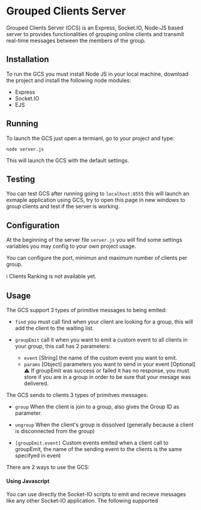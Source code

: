 # Grouped Clients Server

Grouped Clients Server (GCS) is an Express, Socket.IO, Node-JS based server to provides functionalities of grouping online clients and transmit real-time messages between the members of the group.

## Installation
To run the GCS you must install Node JS in your local machine, download the project and install the following node modules:
* Express
* Socket.IO
* EJS

## Running
To launch the GCS just open a termianl, go to your project and type:

	node server.js

This will launch the GCS with the default settings.

## Testing
You can test GCS after running going to `localhost:8555` this will launch an exmaple application using GCS, try to open this page in new windows to group clients and test if the server is working.


## Configuration
At the beginning of the server file `server.js` you will find some settings variables you may config to your own project usage.

You can configure the port, minimun and maximum number of clients per group.

:information_source: Clients Ranking is not available yet.

## Usage
The GCS support 3 types of primitive messages to being emited:

* `find` you must call find when your client are looking for a group, this will add the client to the waiting list.

* `groupEmit` call it when you want to emit a custom event to all clients in your group, this call has 2 parameters:
  - `event` [String] the name of the custom event you want to emit.
  - `params` [Object] parameters you want to send in your event [Optional]
:warning: If groupEmit was success or failed it has no response, you must store if you are in a group in order to be sure that your mesage was delivered.

The GCS sends to clients 3 types of primitves messages:

* `group` When the client is join to a group, also gives the Group ID as parameter.

* `ungroup` When the client's group is dissolved (generally because a client is disconnected from the group)

* `[groupEmit.event]` Custom events emited when a client call to groupEmit, the name of the sending event to the clients is the same specifyed in event

There are 2 ways to use the GCS:

#### Using Javascript
You can use directly the Socket-IO scripts to emit and recieve messages like any other Socket-IO application. The following supported
